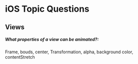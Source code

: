 # iOS Topic Questions

## Views
#####  What properties of a view can be animated?:
Frame, bouds, center, Transformation, alpha, background color, contentStretch

